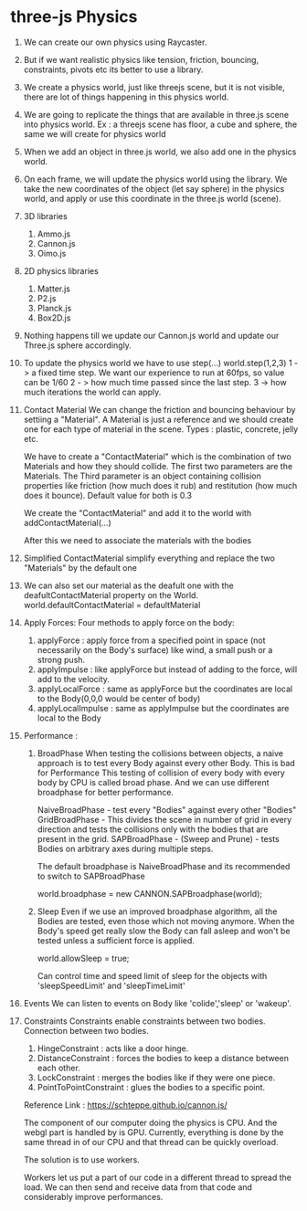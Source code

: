 # three-js Physics

1. We can create our own physics using Raycaster.

2. But if we want realistic physics like tension, friction, bouncing, constraints, pivots etc its better to use
   a library.

3. We create a physics world, just like threejs scene, but it is not visible, there are lot of things happening in this physics world.

4. We are going to replicate the things that are available in three.js scene into physics world.
   Ex : a threejs scene has floor, a cube and sphere, the same we will create for physics world

5. When we add an object in three.js world, we also add one in the physics world.

6. On each frame, we will update the physics world using the library. We take the new coordinates of the object (let say sphere) in the physics world, and apply or use this coordinate in the three.js world (scene).

7. 3D libraries

   1. Ammo.js
   2. Cannon.js
   3. Oimo.js

8. 2D physics libraries

   1. Matter.js
   2. P2.js
   3. Planck.js
   4. Box2D.js

9. Nothing happens till we update our Cannon.js world and update our Three.js sphere accordingly.

10. To update the physics world we have to use step(...)
    world.step(1,2,3)
    1 -> a fixed time step. We want our experience to run at 60fps, so value can be 1/60
    2 - > how much time passed since the last step.
    3 -> how much iterations the world can apply.

11. Contact Material
    We can change the friction and bouncing behaviour by settiing a "Material".
    A Material is just a reference and we should create one for each type of material in the scene.
    Types : plastic, concrete, jelly etc.

    We have to create a "ContactMaterial" which is the combination of two Materials and how they should collide.
    The first two parameters are the Materials.
    The Third parameter is an object containing collision properties like friction (how much does it rub)
    and restitution (how much does it bounce). Default value for both is 0.3

    We create the "ContactMaterial" and add it to the world with addContactMaterial(...)

    After this we need to associate the materials with the bodies

12. Simplified ContactMaterial
    simplify everything and replace the two "Materials" by the default one

13. We can also set our material as the deafult one with the deafultContactMaterial property on the World.
    world.defaultContactMaterial = defaultMaterial

14. Apply Forces:
    Four methods to apply force on the body:

    1. applyForce : apply force from a specified point in space (not necessarily on the Body's surface) like wind,
       a small push or a strong push.
    2. applyImpulse : like applyForce but instead of adding to the force, will add to the velocity.
    3. applyLocalForce : same as applyForce but the coordinates are local to the Body(0,0,0 would be center of body)
    4. applyLocalImpulse : same as applyImpulse but the coordinates are local to the Body

15. Performance :

    1. BroadPhase
       When testing the collisions between objects, a naive approach is to test every Body against every other Body. This is bad for Performance
       This testing of collision of every body with every body by CPU is called broad phase.
       And we can use different broadphase for better performance.

       NaiveBroadPhase - test every "Bodies" against every other "Bodies"
       GridBroadPhase - This divides the scene in number of grid in every direction and tests the collisions only with the bodies that are present in the grid.
       SAPBroadPhase - (Sweep and Prune) - tests Bodies on arbitrary axes during multiple steps.

       The default broadphase is NaiveBroadPhase and its recommended to switch to SAPBroadPhase

       world.broadphase = new CANNON.SAPBroadphase(world);

    2. Sleep
       Even if we use an improved broadphase algorithm, all the Bodies are tested, even those which not moving anymore.
       When the Body's speed get really slow the Body can fall asleep and won't be tested unless a sufficient force is applied.

       world.allowSleep = true;

       Can control time and speed limit of sleep for the objects with 'sleepSpeedLimit' and 'sleepTimeLimit'

16. Events
    We can listen to events on Body like 'colide','sleep' or 'wakeup'.

17. Constraints
    Constraints enable constraints between two bodies. Connection between two bodies.

    1. HingeConstraint : acts like a door hinge.
    2. DistanceConstraint : forces the bodies to keep a distance between each other.
    3. LockConstraint : merges the bodies like if they were one piece.
    4. PointToPointConstraint : glues the bodies to a specific point.

    Reference Link : https://schteppe.github.io/cannon.js/

    The component of our computer doing the physics is CPU. And the webgl part is handled by is GPU.
    Currently, everything is done by the same thread in of our CPU and that thread can be quickly overload.

    The solution is to use workers.

    Workers let us put a part of our code in a different thread to spread the load.
    We can then send and receive data from that code and considerably improve performances.

